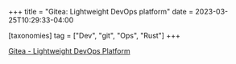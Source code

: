 +++
title = "Gitea: Lightweight DevOps platform"
date = 2023-03-25T10:29:33-04:00

[taxonomies]
tag = ["Dev", "git", "Ops", "Rust"]
+++



<!-- more -->

[Gitea - Lightweight DevOps Platform](https://gitea.io/en-us/)
